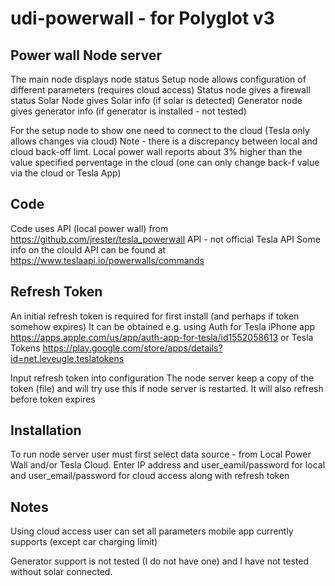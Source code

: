 # udi-powerwall  -  for Polyglot v3 
## Power wall Node server
The main node displays node status
Setup node allows configuration of different parameters  (requires cloud access)
Status node gives a firewall status 
Solar Node gives Solar info (if solar is detected)
Generator node gives generator info (if generator is installed - not tested)

For the setup node to show one need to connect to the cloud (Tesla only allows changes via cloud)
Note - there is a discrepancy between local and cloud back-off limt.  Local power wall reports about 3% higher than the value specified perventage in the cloud (one can only change back-f value via the cloud or Tesla App)

## Code
Code uses API (local power wall) from https://github.com/jrester/tesla_powerwall API - not official Tesla API 
Some info on the clould API can be found at https://www.teslaapi.io/powerwalls/commands

## Refresh Token 
An initial refresh token is required for first install (and perhaps if token somehow expires)
It can be obtained e.g. using Auth for Tesla iPhone app 
https://apps.apple.com/us/app/auth-app-for-tesla/id1552058613 or Tesla Tokens https://play.google.com/store/apps/details?id=net.leveugle.teslatokens

Input refresh token into configuration 
The node server keep a copy of the token (file) and will try use this if node server is restarted.  It will also refresh before token expires

## Installation
To run node server user must first select data source - from Local Power Wall and/or Tesla Cloud.  Enter IP address and user_eamil/password for local and user_email/password for cloud access along with refresh token

## Notes 
Using cloud access user can set all parameters mobile app currently supports (except car charging limit)

Generator support is not tested (I do not have one) and I have not tested without solar connected.
